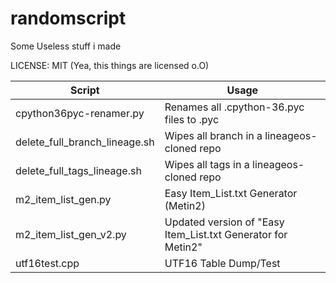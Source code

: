 # randomscript
Some Useless stuff i made

LICENSE: MIT (Yea, this things are licensed o.O)

| Script  | Usage
| ------- | --- 
| cpython36pyc-renamer.py | Renames all .cpython-36.pyc files to .pyc
| delete_full_branch_lineage.sh | Wipes all branch in a lineageos-cloned repo
| delete_full_tags_lineage.sh | Wipes all tags in a lineageos-cloned repo
| m2_item_list_gen.py | Easy Item_List.txt Generator (Metin2)
| m2_item_list_gen_v2.py | Updated version of "Easy Item_List.txt Generator for Metin2"
| utf16test.cpp | UTF16 Table Dump/Test